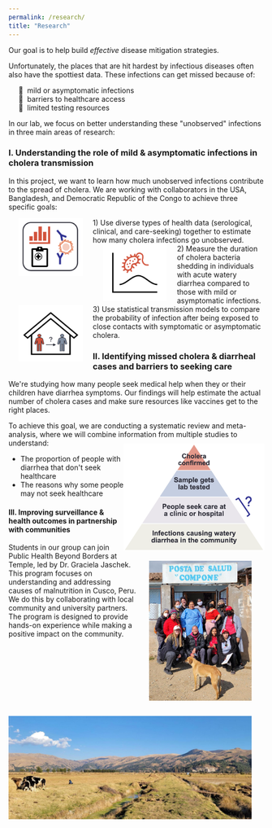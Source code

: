 ```yaml
---
permalink: /research/
title: "Research"
---
```


Our goal is to help build *effective* disease mitigation strategies.

Unfortunately, the places that are hit hardest by infectious diseases often also have the spottiest data. These infections can get missed because of:

     :toilet:  mild or asymptomatic infections <br/>
     :hospital:  barriers to healthcare access <br/>
     🧪  limited testing resources <br/>

In our lab, we focus on better understanding these "unobserved" infections in three main areas of research:

### I. Understanding the role of mild & asymptomatic infections in cholera transmission
 
In this project, we want to learn how much unobserved infections contribute to the spread of cholera. We are working with collaborators in the USA, Bangladesh, and Democratic Republic of the Congo to achieve three specific goals:

<img src="/assets/images/health_data.png" width="25%" align="left" hspace="20">
1) Use diverse types of health data (serological, clinical, and care-seeking) together to estimate how many cholera infections go unobserved.<br/>

<img src="/assets/images/cholera_shedding.png" width="25%" align="left" hspace="20">
2) Measure the duration of cholera bacteria shedding in individuals with acute watery diarrhea compared to those with mild or asymptomatic infections.

<img src="/assets/images/hh_transmission.png" width="25%" align="left" hspace="20">
3) Use statistical transmission models to compare the probability of infection after being exposed to close contacts with symptomatic or asymptomatic cholera. 

### II. Identifying missed cholera & diarrheal cases and barriers to seeking care

We're studying how many people seek medical help when they or their children have diarrhea symptoms. Our findings will help estimate the actual number of cholera cases and make sure resources like vaccines get to the right places.

To achieve this goal, we are conducting a systematic review and meta-analysis, where we will combine information from multiple studies to understand:
<img src="/assets/images/cholera_surveillance.png" width="55%" align="right" vspace="10">

- The proportion of people with diarrhea that don't seek healthcare <br>
- The reasons why some people may not seek healthcare

#### III. Improving surveillance & health outcomes in partnership with communities

<img src="/assets/images/PHBB_grupo.jpg" width="40%" align="right" hspace="25" vspace="10">
Students in our group can join Public Health Beyond Borders at Temple, led by Dr. Graciela Jaschek. This program focuses on understanding and addressing causes of malnutrition in Cusco, Peru. We do this by collaborating with local community and university partners. The program is designed to provide hands-on experience while making a positive impact on the community.
<img src="/assets/images/PHBB_granja.jpg" width="95%" align="left" vspace="20">
